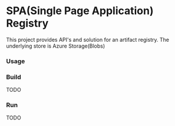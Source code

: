 # SPA(Single Page Application) Registry

This project provides API's and solution for an artifact registry. The underlying store is Azure Storage(Blobs)

### Usage


### Build
TODO

### Run
TODO

  